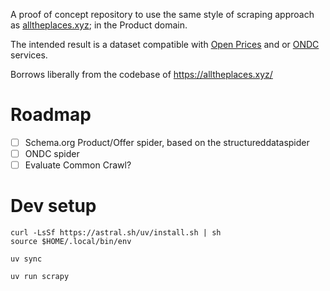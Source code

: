 A proof of concept repository to use the same style of scraping approach as [alltheplaces.xyz](https://alltheplaces.xyz/); in the Product domain.

The intended result is a dataset compatible with [Open Prices](https://github.com/openfoodfacts/open-prices) and or [ONDC](https://ondc.org/) services.

Borrows liberally from the codebase of https://alltheplaces.xyz/


# Roadmap

- [ ] Schema.org Product/Offer spider, based on the structureddataspider
- [ ] ONDC spider
- [ ] Evaluate Common Crawl?

# Dev setup

```
curl -LsSf https://astral.sh/uv/install.sh | sh
source $HOME/.local/bin/env
```

```
uv sync
```

```
uv run scrapy
```